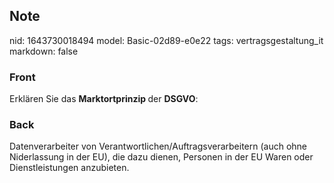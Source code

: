 ## Note
nid: 1643730018494
model: Basic-02d89-e0e22
tags: vertragsgestaltung_it
markdown: false

### Front
Erklären Sie das <b>Marktortprinzip </b>der <b>DSGVO</b>:

### Back
Datenverarbeiter von Verantwortlichen/Auftragsverarbeitern (auch ohne Niderlassung in der EU), die dazu dienen, Personen in der EU Waren oder Dienstleistungen anzubieten.
